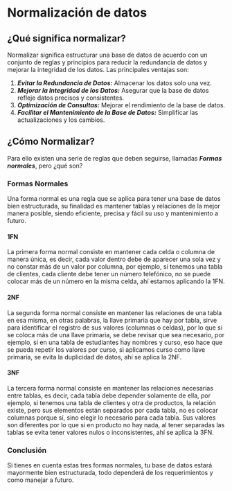# **Normalización de datos**

## **¿Qué significa normalizar?**

Normalizar significa estructurar una base de datos de acuerdo con un conjunto de reglas y principios para reducir la redundancia de datos y mejorar la integridad de los datos. Las principales ventajas son:

1. **_Evitar la Redundancia de Datos:_** Almacenar los datos solo una vez.
2. **_Mejorar la Integridad de los Datos:_** Asegurar que la base de datos refleje datos precisos y consistentes.
3. **_Optimización de Consultas:_** Mejorar el rendimiento de la base de datos.
4. **_Facilitar el Mantenimiento de la Base de Datos:_** Simplificar las actualizaciones y los cambios.

## **¿Cómo Normalizar?**

Para ello existen una serie de reglas que deben seguirse, llamadas **_Formas normales_**, pero ¿qué son?

### **Formas Normales**

Una forma normal es una regla que se aplica para tener una base de datos bien estructurada, su finalidad es mantener tablas y relaciones de la mejor manera posible, siendo eficiente, precisa y fácil su uso y mantenimiento a futuro.

#### **1FN**

La primera forma normal consiste en mantener cada celda o columna de manera única, es decir, cada valor dentro debe de aparecer una sola vez y no constar más de un valor por columna, por ejemplo, si tenemos una tabla de clientes, cada cliente debe tener un número telefónico, no se puede colocar más de un número en la misma celda, ahí estamos aplicando la 1FN.

#### **2NF**

La segunda forma normal consiste en mantener las relaciones de una tabla en esa misma, en otras palabras, la llave primaria que hay por tabla, sirve para identificar el registro de sus valores (columnas o celdas), por lo que si se coloca más de una llave primaria, se debe revisar que sea necesario, por ejemplo, si en una tabla de estudiantes hay nombres y curso, eso hace que se pueda repetir los valores por curso, si aplicamos curso como llave primaria, se evita la duplicidad de datos, ahí se aplica la 2NF.

#### **3NF**

La tercera forma normal consiste en mantener las relaciones necesarias entre tablas, es decir, cada tabla debe depender solamente de ella, por ejemplo, si tenemos una tabla de clientes y otra de productos, la relación existe, pero sus elementos están separados por cada tabla, no es colocar columnas porque sí, sino elegir lo necesario para cada tabla. Sus valores son diferentes por lo que si en producto no hay nada, al tener separadas las tablas se evita tener valores nulos o inconsistentes, ahí se aplica la 3FN.

### **Conclusión**

Si tienes en cuenta estas tres formas normales, tu base de datos estará mayormente bien estructurada, todo dependerá de los requerimientos y como manejar a futuro.